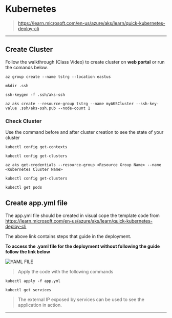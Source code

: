 # Kubernetes 

> https://learn.microsoft.com/en-us/azure/aks/learn/quick-kubernetes-deploy-cli

---
## Create Cluster 

Follow the walkthrough (Class Video) to create cluster on **web portal** or run the comands below.

    az group create --name tstrg --location eastus

    mkdir .ssh

    ssh-keygen -f .ssh/aks-ssh

    az aks create --resource-group tstrg --name myAKSCluster --ssh-key-value .ssh/aks-ssh.pub --node-count 1

### Check Cluster 

Use the command before and after cluster creation to see the state of your cluster 

    kubectl config get-contexts

    kubectl config get-clusters

    az aks get-credentials --resource-group <Resource Group Name> --name <Kubernetes Cluster Name>

    kubectl config get-clusters

    kubectl get pods


## Create app.yml file

The app.yml file should be created in visual cope the template code from https://learn.microsoft.com/en-us/azure/aks/learn/quick-kubernetes-deploy-cli 

The above link contains steps that guide in the deployment.

**To access the .yaml file for the deployment without following the guide follow the link below**

![YAML FILE](resources/azure-vote.yaml)

> Apply the code with the following commands

    kubectl apply -f app.yml

    kubectl get services

> The external IP exposed by services can be used to see the application in action.

---
